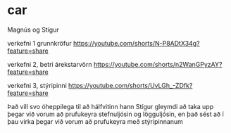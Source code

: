 # car

Magnús og Stígur

verkefni 1 grunnkröfur
https://youtube.com/shorts/N-P8ADtX34g?feature=share


verkefni 2, betri árekstarvörn
https://youtube.com/shorts/n2WanGPyzAY?feature=share


verkefni 3, stýripinni
https://youtube.com/shorts/UvLGh_-ZDfk?feature=share


Það vill svo óheppilega til að hálfvitinn hann Stígur gleymdi að taka upp þegar við vorum að prufukeyra stefnuljósin og lögguljósin, en það sést að í þau virka þegar við vorum að prufukeyra með stýripinnanum
